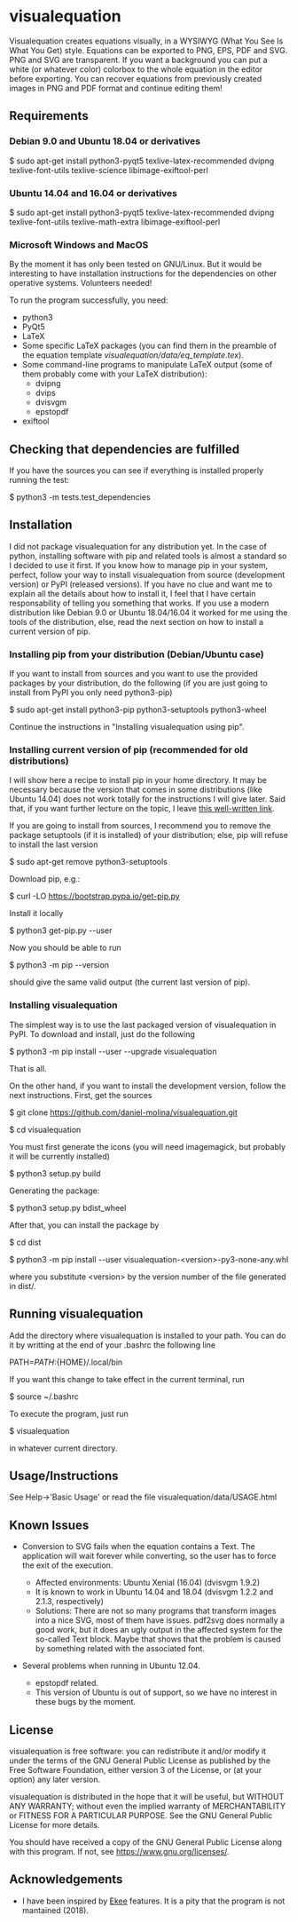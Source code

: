 # visualequation

Visualequation creates equations visually, in a WYSIWYG (What You See Is What You Get) style. Equations can be exported to PNG, EPS, PDF and SVG. PNG and SVG are transparent. If you want a background you can put a white (or whatever color) colorbox to the whole equation in the editor before exporting. You can recover equations from previously created images in PNG and PDF format and continue editing them!

## Requirements

### Debian 9.0 and Ubuntu 18.04 or derivatives

$ sudo apt-get install python3-pyqt5 texlive-latex-recommended dvipng texlive-font-utils texlive-science libimage-exiftool-perl

### Ubuntu 14.04 and 16.04 or derivatives

$ sudo apt-get install python3-pyqt5 texlive-latex-recommended dvipng texlive-font-utils texlive-math-extra libimage-exiftool-perl

### Microsoft Windows and MacOS

By the moment it has only been tested on GNU/Linux. But it would be interesting to have installation instructions for the dependencies on other operative systems. Volunteers needed!

To run the program successfully, you need:

* python3
* PyQt5
* LaTeX
* Some specific LaTeX packages (you can find them in the preamble of the equation template _visualequation/data/eq_template.tex_).
* Some command-line programs to manipulate LaTeX output (some of them probably come with your LaTeX distribution):
  * dvipng
  * dvips
  * dvisvgm
  * epstopdf
* exiftool
  
## Checking that dependencies are fulfilled

If you have the sources you can see if everything is installed properly running the test:

$ python3 -m tests.test_dependencies

## Installation

I did not package visualequation for any distribution yet. In the case of python, installing software with pip and related tools is almost a standard so I decided to use it first. If you know how to manage pip in your system, perfect, follow your way to install visualequation from source (development version) or PyPI (released versions). If you have no clue and want me to explain all the details about how to install it, I feel that I have certain responsability of telling you something that works. If you use a modern distribution like Debian 9.0 or Ubuntu 18.04/16.04 it worked for me using the tools of the distribution, else, read the next section on how to install a current version of pip.

### Installing pip from your distribution (Debian/Ubuntu case)

If you want to install from sources and you want to use the provided packages by your distribution, do the following (if you are just going to install from PyPI you only need python3-pip)

$ sudo apt-get install python3-pip python3-setuptools python3-wheel

Continue the instructions in "Installing visualequation using pip".

### Installing current version of pip (recommended for old distributions)

I will show here a recipe to install pip in your home directory. It may be necessary because the version that comes in some distributions (like Ubuntu 14.04) does not work totally for the instructions I will give later. Said that, if you want further lecture on the topic, I leave [this well-written link](http://matthew-brett.github.io/pydagogue/installing_on_debian.html).

If you are going to install from sources, I recommend you to remove the package setuptools (if it is installed) of your distribution; else, pip will refuse to install the last version

$ sudo apt-get remove python3-setuptools

Download pip, e.g.:

$ curl -LO https://bootstrap.pypa.io/get-pip.py

Install it locally

$ python3 get-pip.py --user

Now you should be able to run

$ python3 -m pip --version

should give the same valid output (the current last version of pip).

### Installing visualequation

The simplest way is to use the last packaged version of visualequation in PyPI. To download and install, just do the following

$ python3 -m pip install --user --upgrade visualequation

That is all.

On the other hand, if you want to install the development version, follow the next instructions. First, get the sources

$ git clone https://github.com/daniel-molina/visualequation.git

$ cd visualequation

You must first generate the icons (you will need imagemagick, but probably it will be currently installed)

$ python3 setup.py build

Generating the package:

$ python3 setup.py bdist_wheel

After that, you can install the package by

$ cd dist

$ python3 -m pip install --user visualequation-\<version\>-py3-none-any.whl

where you substitute \<version\> by the version number of the file generated in dist/.

## Running visualequation

Add the directory where visualequation is installed to your path. You can do it by writting at the end of your .bashrc the following line

PATH=${PATH}:${HOME}/.local/bin

If you want this change to take effect in the current terminal, run

$ source ~/.bashrc

To execute the program, just run

$ visualequation 

in whatever current directory.

## Usage/Instructions

See Help->'Basic Usage' or read the file visualequation/data/USAGE.html

## Known Issues

* Conversion to SVG fails when the equation contains a Text. The application will wait forever while converting, so the user has to force the exit of the execution.
  * Affected environments: Ubuntu Xenial (16.04) (dvisvgm 1.9.2)
  * It is known to work in Ubuntu 14.04 and 18.04 (dvisvgm 1.2.2 and 2.1.3, respectively)
  * Solutions: There are not so many programs that transform images into a nice SVG, most of them have issues. pdf2svg does normally a good work, but it does an ugly output in the affected system for the so-called Text block. Maybe that shows that the problem is caused by something related with the associated font.

* Several problems when running in Ubuntu 12.04.
  * epstopdf related.
  * This version of Ubuntu is out of support, so we have no interest in these bugs by the moment.

## License

visualequation is free software: you can redistribute it and/or modify
it under the terms of the GNU General Public License as published by
the Free Software Foundation, either version 3 of the License, or
(at your option) any later version.

visualequation is distributed in the hope that it will be useful,
but WITHOUT ANY WARRANTY; without even the implied warranty of
MERCHANTABILITY or FITNESS FOR A PARTICULAR PURPOSE.  See the
GNU General Public License for more details.

You should have received a copy of the GNU General Public License
along with this program.  If not, see <https://www.gnu.org/licenses/>.

## Acknowledgements

* I have been inspired by [Ekee](http://rlehy.free.fr/) features. It is a pity that the program is not mantained (2018).
